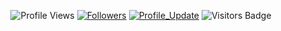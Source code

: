 <p align="center"> 
    <img src="https://badges.pufler.dev/visits/berkakyildizz/berkakyildizz" alt="Profile Views"/>       
    <a href="https://github.com/berkakyildizz?tab=followers"><img alt="Followers" src="https://img.shields.io/github/followers/berkakyildizz?color=4C1&logo=github"></a>
    <a href="https://github.com/berkakyildizz/berkakyildizz" target="_blank"><img alt="Profile_Update" src="https://img.shields.io/github/last-commit/berkakyildizz/berkakyildizz?label=Profile%20update&style=flat-square"></a>
    <img src="https://badges.pufler.dev/visits/berkakyildizz/berkakyildizz" alt="Visitors Badge"/>

</p> 
